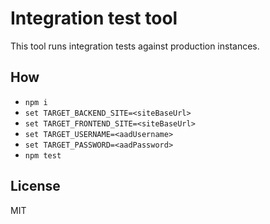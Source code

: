 # Integration test tool

This tool runs integration tests against production instances.

## How

+ `npm i`
+ `set TARGET_BACKEND_SITE=<siteBaseUrl>`
+ `set TARGET_FRONTEND_SITE=<siteBaseUrl>`
+ `set TARGET_USERNAME=<aadUsername>`
+ `set TARGET_PASSWORD=<aadPassword>`
+ `npm test`

## License

MIT